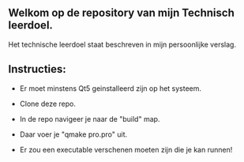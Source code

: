 ## Welkom op de repository van mijn Technisch leerdoel.

Het technische leerdoel staat beschreven in mijn persoonlijke verslag.

## Instructies:

* Er moet minstens Qt5 geinstalleerd zijn op het systeem.

* Clone deze repo.

* In de repo navigeer je naar de "build" map.

* Daar voer je "qmake pro.pro" uit.

* Er zou een executable verschenen moeten zijn die je kan runnen!
